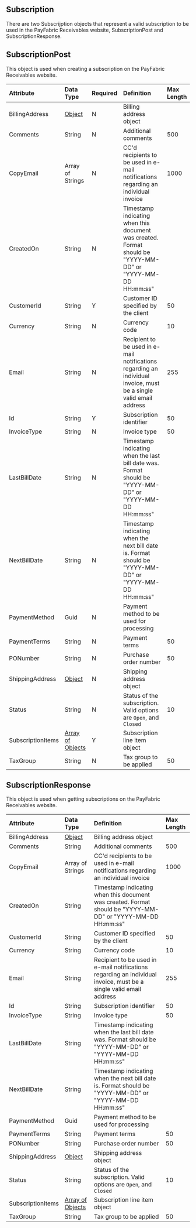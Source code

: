## Subscription
There are two Subscrijption objects that represent a valid subscription to be used in the PayFabric Receivables website, SubscriptionPost and SubscriptionResponse. 


## SubscriptionPost
This object is used when creating a subscription on the PayFabric Receivables website.

| Attribute | Data Type | Required | Definition | Max Length |
| :----------- | :--------- | :--------- | :--------- | :--------- |
| BillingAddress | [Object](Address.md#AddressResponse) | N | Billing address object | 
| Comments | String | N | Additional comments | 500 |
| CopyEmail | Array of Strings | N | CC'd recipients to be used in e-mail notifications regarding an individual invoice | 1000 |
| CreatedOn | String | N | Timestamp indicating when this document was created. Format should be "YYYY-MM-DD" or "YYYY-MM-DD HH:mm:ss" |  |
| CustomerId | String | Y | Customer ID specified by the client | 50 |
| Currency | String | N | Currency code | 10 |
| Email | String | N | Recipient to be used in e-mail notifications regarding an individual invoice, must be a single valid email address | 255 |
| Id | String | Y | Subscription identifier | 50 |
| InvoiceType | String | N | Invoice type | 50 |
| LastBillDate | String | N | Timestamp indicating when the last bill date was. Format should be "YYYY-MM-DD" or "YYYY-MM-DD HH:mm:ss" |  |
| NextBillDate | String | N | Timestamp indicating when the next bill date is. Format should be "YYYY-MM-DD" or "YYYY-MM-DD HH:mm:ss" |  |
| PaymentMethod | Guid | N | Payment method to be used for processing |  |
| PaymentTerms | String | N | Payment terms | 50 |
| PONumber | String | N | Purchase order number | 50 |
| ShippingAddress | [Object](Address.md#AddressResponse) | N | Shipping address object |  |
| Status | String | N | Status of the subscription. Valid options are ``Open``, and ``Closed`` | 10 |
| SubscriptionItems | [Array of Objects](SubscriptionItem.md#SubscriptionItemResponse) | Y | Subscription line item object |  |
| TaxGroup | String | N | Tax group to be applied | 50 |


## SubscriptionResponse
This object is used when getting subscriptions on the PayFabric Receivables website.

| Attribute | Data Type | Definition | Max Length |
| :----------- | :--------- | :--------- | :--------- |
| BillingAddress | [Object](Address.md#AddressResponse) | Billing address object | 
| Comments | String | Additional comments | 500 |
| CopyEmail | Array of Strings | CC'd recipients to be used in e-mail notifications regarding an individual invoice | 1000 |
| CreatedOn | String | Timestamp indicating when this document was created. Format should be "YYYY-MM-DD" or "YYYY-MM-DD HH:mm:ss" |  |
| CustomerId | String | Customer ID specified by the client | 50 |
| Currency | String | Currency code | 10 |
| Email | String | Recipient to be used in e-mail notifications regarding an individual invoice, must be a single valid email address | 255 |
| Id | String | Subscription identifier | 50 |
| InvoiceType | String | Invoice type | 50 |
| LastBillDate | String | Timestamp indicating when the last bill date was. Format should be "YYYY-MM-DD" or "YYYY-MM-DD HH:mm:ss" |  |
| NextBillDate | String | Timestamp indicating when the next bill date is. Format should be "YYYY-MM-DD" or "YYYY-MM-DD HH:mm:ss" |  |
| PaymentMethod | Guid | Payment method to be used for processing |  |
| PaymentTerms | String | Payment terms | 50 |
| PONumber | String | Purchase order number | 50 |
| ShippingAddress | [Object](Address.md#AddressResponse) | Shipping address object |  |
| Status | String | Status of the subscription. Valid options are ``Open``, and ``Closed`` | 10 |
| SubscriptionItems | [Array of Objects](SubscriptionItem.md#SubscriptionItemResponse) | Subscription line item object |  |
| TaxGroup | String | Tax group to be applied | 50 |